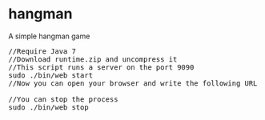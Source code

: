 # hangman
A simple hangman game
<pre>
//Require Java 7
//Download runtime.zip and uncompress it
//This script runs a server on the port 9090
sudo ./bin/web start
//Now you can open your browser and write the following URL http://localhost:9090/home

//You can stop the process
sudo ./bin/web stop
</pre>
